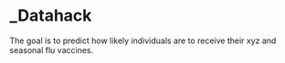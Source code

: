 # _Datahack
The goal is to predict how likely individuals are to receive their xyz and seasonal flu vaccines.
